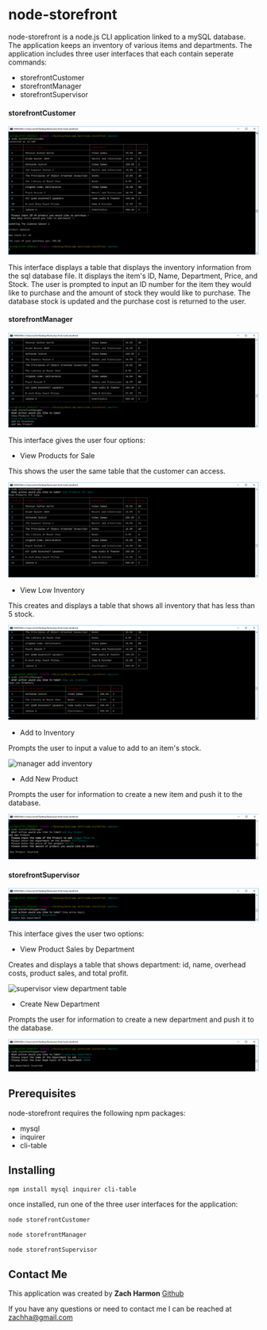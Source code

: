 # node-storefront

node-storefront is a node.js CLI application linked to a mySQL database.  The application keeps an inventory of various items and departments. The application includes three user interfaces that each contain seperate commands:

* storefrontCustomer
* storefrontManager
* storefrontSupervisor

#### storefrontCustomer

![customer image](images/customer.png)

This interface displays a table that displays the inventory information from the sql database file.  It displays the item's ID, Name, Department, Price, and Stock.  The user is prompted to input an ID number for the item they would like to purchase and the amount of stock they would like to purchase.  The database stock is updated and the purchase cost is returned to the user. 

#### storefrontManager

![manager image](images/manager-choices.png)

This interface gives the user four options:

* View Products for Sale

This shows the user the same table that the customer can access.

![manager view products](images/manager-viewproducts.png)

* View Low Inventory

This creates and displays a table that shows all inventory that has less than 5 stock.

![manager low inventory](images/manager-viewlow.png)

* Add to Inventory

Prompts the user to input a value to add to an item's stock.

![manager add inventory]()

* Add New Product

Prompts the user for information to create a new item and push it to the database.

![manager add product](images/manager-newproduct.png)
#### storefrontSupervisor

![supervisor](images/supervisor.png)

This interface gives the user two options:

* View Product Sales by Department

Creates and displays a table that shows department: id, name, overhead costs, product sales, and total profit.

![supervisor view department table]()

* Create New Department

Prompts the user for information to create a new department and push it to the database.

![supervisor new department](images/supervisor-newdepartment.png)


## Prerequisites 

node-storefront requires the following npm packages:
- mysql
- inquirer
- cli-table

## Installing

```
npm install mysql inquirer cli-table
```

once installed, run one of the three user interfaces for the application:

```
node storefrontCustomer
```

```
node storefrontManager
```

```
node storefrontSupervisor
```
## Contact Me

This application was created by **Zach Harmon** [Github](https://github.com/zachha) 

If you have any questions or need to contact me I can be reached at 
zachha@gmail.com
